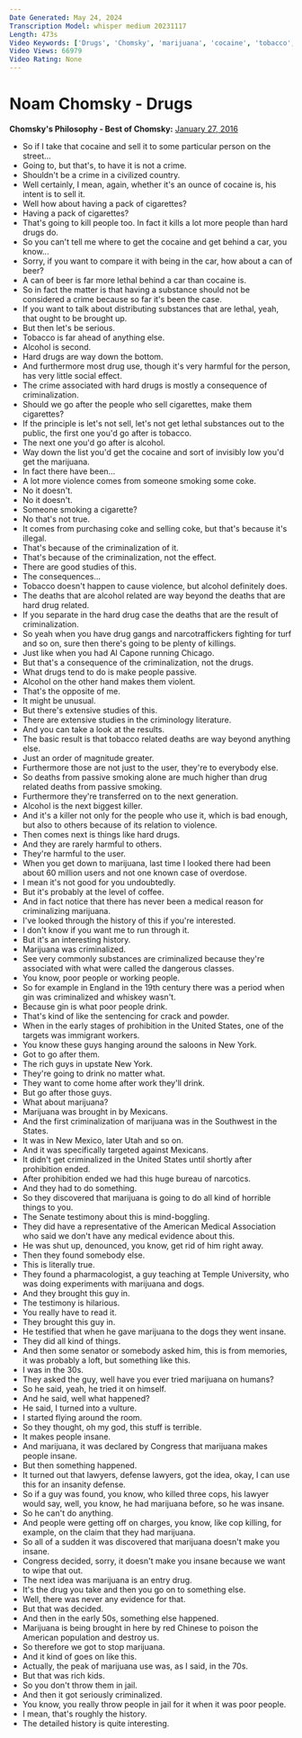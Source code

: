 ```yaml
---
Date Generated: May 24, 2024
Transcription Model: whisper medium 20231117
Length: 473s
Video Keywords: ['Drugs', 'Chomsky', 'marijuana', 'cocaine', 'tobacco', 'alcohol', 'crime', 'Narcotic']
Video Views: 66979
Video Rating: None
---
```


# Noam Chomsky - Drugs
**Chomsky's Philosophy - Best of Chomsky:** [January 27, 2016](https://www.youtube.com/watch?v=HIK46KSEXJU)
*  So if I take that cocaine and sell it to some particular person on the street...
*  Going to, but that's, to have it is not a crime.
*  Shouldn't be a crime in a civilized country.
*  Well certainly, I mean, again, whether it's an ounce of cocaine is, his intent is to sell it.
*  Well how about having a pack of cigarettes?
*  Having a pack of cigarettes?
*  That's going to kill people too. In fact it kills a lot more people than hard drugs do.
*  So you can't tell me where to get the cocaine and get behind a car, you know...
*  Sorry, if you want to compare it with being in the car, how about a can of beer?
*  A can of beer is far more lethal behind a car than cocaine is.
*  So in fact the matter is that having a substance should not be considered a crime because so far it's been the case.
*  If you want to talk about distributing substances that are lethal, yeah, that ought to be brought up.
*  But then let's be serious.
*  Tobacco is far ahead of anything else.
*  Alcohol is second.
*  Hard drugs are way down the bottom.
*  And furthermore most drug use, though it's very harmful for the person, has very little social effect.
*  The crime associated with hard drugs is mostly a consequence of criminalization.
*  Should we go after the people who sell cigarettes, make them cigarettes?
*  If the principle is let's not sell, let's not get lethal substances out to the public, the first one you'd go after is tobacco.
*  The next one you'd go after is alcohol.
*  Way down the list you'd get the cocaine and sort of invisibly low you'd get the marijuana.
*  In fact there have been...
*  A lot more violence comes from someone smoking some coke.
*  No it doesn't.
*  No it doesn't.
*  Someone smoking a cigarette?
*  No that's not true.
*  It comes from purchasing coke and selling coke, but that's because it's illegal.
*  That's because of the criminalization of it.
*  That's because of the criminalization, not the effect.
*  There are good studies of this.
*  The consequences...
*  Tobacco doesn't happen to cause violence, but alcohol definitely does.
*  The deaths that are alcohol related are way beyond the deaths that are hard drug related.
*  If you separate in the hard drug case the deaths that are the result of criminalization.
*  So yeah when you have drug gangs and narcotraffickers fighting for turf and so on, sure then there's going to be plenty of killings.
*  Just like when you had Al Capone running Chicago.
*  But that's a consequence of the criminalization, not the drugs.
*  What drugs tend to do is make people passive.
*  Alcohol on the other hand makes them violent.
*  That's the opposite of me.
*  It might be unusual.
*  But there's extensive studies of this.
*  There are extensive studies in the criminology literature.
*  And you can take a look at the results.
*  The basic result is that tobacco related deaths are way beyond anything else.
*  Just an order of magnitude greater.
*  Furthermore those are not just to the user, they're to everybody else.
*  So deaths from passive smoking alone are much higher than drug related deaths from passive smoking.
*  Furthermore they're transferred on to the next generation.
*  Alcohol is the next biggest killer.
*  And it's a killer not only for the people who use it, which is bad enough, but also to others because of its relation to violence.
*  Then comes next is things like hard drugs.
*  And they are rarely harmful to others.
*  They're harmful to the user.
*  When you get down to marijuana, last time I looked there had been about 60 million users and not one known case of overdose.
*  I mean it's not good for you undoubtedly.
*  But it's probably at the level of coffee.
*  And in fact notice that there has never been a medical reason for criminalizing marijuana.
*  I've looked through the history of this if you're interested.
*  I don't know if you want me to run through it.
*  But it's an interesting history.
*  Marijuana was criminalized.
*  See very commonly substances are criminalized because they're associated with what were called the dangerous classes.
*  You know, poor people or working people.
*  So for example in England in the 19th century there was a period when gin was criminalized and whiskey wasn't.
*  Because gin is what poor people drink.
*  That's kind of like the sentencing for crack and powder.
*  When in the early stages of prohibition in the United States, one of the targets was immigrant workers.
*  You know these guys hanging around the saloons in New York.
*  Got to go after them.
*  The rich guys in upstate New York.
*  They're going to drink no matter what.
*  They want to come home after work they'll drink.
*  But go after those guys.
*  What about marijuana?
*  Marijuana was brought in by Mexicans.
*  And the first criminalization of marijuana was in the Southwest in the States.
*  It was in New Mexico, later Utah and so on.
*  And it was specifically targeted against Mexicans.
*  It didn't get criminalized in the United States until shortly after prohibition ended.
*  After prohibition ended we had this huge bureau of narcotics.
*  And they had to do something.
*  So they discovered that marijuana is going to do all kind of horrible things to you.
*  The Senate testimony about this is mind-boggling.
*  They did have a representative of the American Medical Association who said we don't have any medical evidence about this.
*  He was shut up, denounced, you know, get rid of him right away.
*  Then they found somebody else.
*  This is literally true.
*  They found a pharmacologist, a guy teaching at Temple University, who was doing experiments with marijuana and dogs.
*  And they brought this guy in.
*  The testimony is hilarious.
*  You really have to read it.
*  They brought this guy in.
*  He testified that when he gave marijuana to the dogs they went insane.
*  They did all kind of things.
*  And then some senator or somebody asked him, this is from memories, it was probably a loft, but something like this.
*  I was in the 30s.
*  They asked the guy, well have you ever tried marijuana on humans?
*  So he said, yeah, he tried it on himself.
*  And he said, well what happened?
*  He said, I turned into a vulture.
*  I started flying around the room.
*  So they thought, oh my god, this stuff is terrible.
*  It makes people insane.
*  And marijuana, it was declared by Congress that marijuana makes people insane.
*  But then something happened.
*  It turned out that lawyers, defense lawyers, got the idea, okay, I can use this for an insanity defense.
*  So if a guy was found, you know, who killed three cops, his lawyer would say, well, you know, he had marijuana before, so he was insane.
*  So he can't do anything.
*  And people were getting off on charges, you know, like cop killing, for example, on the claim that they had marijuana.
*  So all of a sudden it was discovered that marijuana doesn't make you insane.
*  Congress decided, sorry, it doesn't make you insane because we want to wipe that out.
*  The next idea was marijuana is an entry drug.
*  It's the drug you take and then you go on to something else.
*  Well, there was never any evidence for that.
*  But that was decided.
*  And then in the early 50s, something else happened.
*  Marijuana is being brought in here by red Chinese to poison the American population and destroy us.
*  So therefore we got to stop marijuana.
*  And it kind of goes on like this.
*  Actually, the peak of marijuana use was, as I said, in the 70s.
*  But that was rich kids.
*  So you don't throw them in jail.
*  And then it got seriously criminalized.
*  You know, you really throw people in jail for it when it was poor people.
*  I mean, that's roughly the history.
*  The detailed history is quite interesting.
